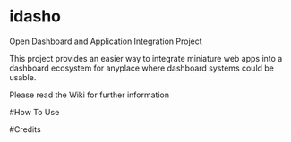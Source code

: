 # idasho
Open Dashboard and Application Integration Project

This project provides an easier way to integrate miniature web apps into a dashboard ecosystem for anyplace where dashboard systems could be usable.

Please read the Wiki for further information


#How To Use


#Credits

